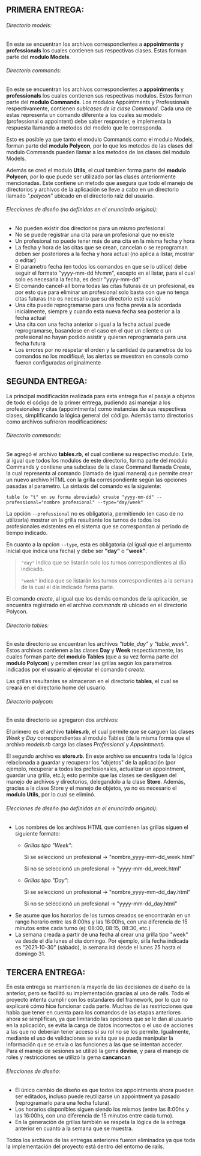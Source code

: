 ## PRIMERA ENTREGA:
###### Directorio models:
En este se encuentran los archivos correspondientes a **appointments** y **professionals** los cuales contienen sus respectivas clases. Estas forman parte del **modulo Models**.

###### Directorio commands:
En este se encuentran los archivos correspondientes a **appointments** y **professionals** los cuales contienen sus respectivas modulos. Estos forman parte del **modulo Commands**.
Los modulos Appointments y Professionals respectivamente, contienen *sublcases de la clase Command*. Cada una de estas representa un comando diferente a los cuales su modelo (professional o appointent) debe saber responder, e implementa la respuesta llamando a metodos del modelo que le corresponda. 

Esto es posible ya que tanto el modulo Commands como el modulo Models, forman parte del **modulo Polycon**, por lo que los metodos de las clases del modulo Commands pueden llamar a los metodos de las clases del modulo Models.


Además se creó el modulo **Utils**, el cual tambien forma parte del **modulo Polycon**, por lo que puede ser utilizado por las clases anteriormente mencionadas. Este contiene un metodo que asegura que todo el manejo de directorios y archivos de la aplicación se lleve a cabo en un directorio llamado *".polycon"* ubicado en el directorio raíz del usuario.


###### Elecciones de diseño (no definidas en el enunciado original):
- No pueden existir dos directorios para un mismo profesional
- No se puede registrar una cita para un profesional que no existe
- Un profesional no puede tener más de una cita en la misma fecha y hora
- La fecha y hora de las citas que se crean, cancelan o se reprograman deben ser posteriores a la fecha y hora actual (no aplica a listar, mostrar o editar)
- El parametro fecha (en todos los comandos en que se lo utilice) debe seguir el formato "yyyy-mm-dd hh:mm", excepto en el listar, para el cual solo es necesaria la fecha, es decir "yyyy-mm-dd"
- El comando cancel-all borra todas las citas futuras de un profesional, es por esto que para eliminar un profesional solo basta con que no tenga citas futuras (no es necesario que su directorio esté vacío)
- Una cita puede reprogramarse para una fecha previa a la acordada inicialmente, siempre y cuando esta nueva fecha sea posterior a la fecha actual
- Una cita con una fecha anterior o igual a la fecha actual puede reprogramarse, basandose en el caso en el que un cliente o un profesional no hayan podido asistir y quieran reprogramarla para una fecha futura
- Los errores por no respetar el orden y la cantidad de parametros de los comandos no los modifiqué, las alertas se muestran en consola como fueron configuradas originalmente


## SEGUNDA ENTREGA:
La principal modificación realizada para esta entrega fue el pasaje a objetos de todo el código de la primer entrega, pudiendo así manejar a los profesionales y citas (appointments) como instancias de sus respectivas clases, simplificando la lógica general del código.
Además tanto directorios como archivos sufrieron modificaciónes:

###### Directorio commands:
Se agregó el archivo **tables.rb**, el cual contiene su respectivo modulo. Este, al igual que todos los modulos de este directorio, forma parte del modulo Commands y contiene una subclase de la clase Command llamada Create, la cual representa al comando (llamado de igual manera) que permite crear un nuevo archivo HTML con la grilla correspondiente según las opciones pasadas al parametro.
La sintaxis del comando es la siguiente:
```
table (o "t" en su forma abreviada) create "yyyy-mm-dd" --professional="nombre profesional" --type="day/week"
```
La opción `--professional` no es obligatoria, permitiendo (en caso de no utilizarla) mostrar en la grilla resultante los turnos de todos los profesionales existentes en el sistema que se correspondan al periodo de tiempo indicado.

En cuanto a la opcion `--type`, esta es obligatoria (al igual que el argumento inicial que indica una fecha) y debe ser **"day"** o **"week"**.
> `"day"` indica que se listarán solo los turnos correspondientes al día indicado.
> 
> `"week"` indica que se listarán los turnos correspondientes a la semana de la cual el día indicado forma parte.

El comando *create*, al igual que los demás comandos de la aplicación, se encuentra registrado en el archivo *commands.rb* ubicado en el directorio Polycon.

###### Directorio tables:
En este directorio se encuentran los archivos *"table_day"* y *"table_week"*. Estos archivos contienen a las clases **Day** y **Week** respectivamente, las cuales forman parte del **modulo Tables** (que a su vez forma parte del **modulo Polycon**) y permiten crear las grillas según los parametros indicados por el usuario al ejecutar el comando *t create*.

Las grillas resultantes se almacenan en el directorio **tables**, el cual se creará en el directorio home del usuario.

###### Directorio polycon:
En este directorio se agregaron dos archivos:

El primero es el archivo **tables.rb**, el cual permite que se carguen las clases *Week* y *Day* correspondientes al modulo Tables (de la misma forma que el archivo *models.rb* carga las clases *Professional* y *Appointment*).

El segundo archivo es **store.rb**. En este archivo se encuentra toda la lógica relacionada a guardar y recuperar los "objetos" de la aplicación (por ejemplo, recuperar a todos los profesionales, actualizar un appointment, guardar una grilla, etc.); esto permite que las clases se desliguen del manejo de archivos y directorios, delegandolo a la clase **Store**.
Además, gracias a la clase Store y el manejo de objetos, ya no es necesario el **modulo Utils**, por lo cual se eliminó.

###### Elecciones de diseño (no definidas en el enunciado original):
- Los nombres de los archivos HTML que contienen las grillas siguen el siguiente formato: 
  - *Grillas tipo "Week"*:
  
    Si se seleccionó un profesional → "nombre_yyyy-mm-dd_week.html"
    
    Si no se seleccionó un profesional → "yyyy-mm-dd_week.html"
  - *Grillas tipo "Day"*:
  
    Si se seleccionó un profesional → "nombre_yyyy-mm-dd_day.html"
    
    Si no se seleccionó un profesional → "yyyy-mm-dd_day.html" 
- Se asume que los horarios de los turnos creados se encontrarán en un rango horario entre las 8:00hs y las 16:00hs, con una diferencia de 15 minutos entre cada turno (ej: 08:00, 08:15, 08:30, etc.) 
- La semana creada a partir de una fecha al crear una grilla tipo "week" va desde el día lunes al día domingo. Por ejemplo, si la  fecha indicada es "2021-10-30" (sábado), la semana irá desde el lunes 25 hasta el domingo 31.

## TERCERA ENTREGA:
En esta entrega se mantienen la mayoría de las decisiones de diseño de la anterior, pero se facilitó su implementación gracias al uso de rails.
Todo el proyecto intenta cumplir con los estandares del framework, por lo que no explicaré cómo hice funcionar cada parte.
Muchas de las restricciones que habia que tener en cuenta para los comandos de las etapas anteriores ahora se simplifican, ya que limitando las opciones que se le dan al usuario en la aplicación, se evita la carga de datos incorrectos o el uso de acciones a las que no deberían tener acceso si su rol no se los permite. Igualmente, mediante el uso de validaciones se evita que se pueda manipular la información que se envía o las funciones a las que se intentan acceder.
Para el manejo de sesiones se utilizó la gema **devise**, y para el manejo de roles y restricciones se utilizó la gema **cancancan**

###### Elecciones de diseño:
- El único cambio de diseño es que todos los appointments ahora pueden ser editados, incluso puede reutilizarse un appointment ya pasado (reprogramarlo para una fecha futura).
- Los horarios disponibles siguen siendo los mismos (entre las 8:00hs y las 16:00hs, con una diferencia de 15 minutos entre cada turno).
- En la generación de grillas también se respeta la lógica de la entrega anterior en cuanto a la semana que se muestra.

Todos los archivos de las entregas anteriores fueron eliminados ya que toda la implementación del proyecto está dentro del entorno de rails.
